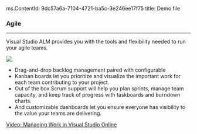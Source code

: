 ms.ContentId: 9dc57a6a-7104-4721-ba5c-3e246ee17f75 
title: Demo file

### Agile
<hr>

Visual Studio ALM provides you with the tools and flexibility needed to run your agile teams. 

![](http://cdn1.visualstudio.com/dynimg/IC765979.jpg)

- Drag-and-drop backlog management paired with configurable 
- Kanban boards let you prioritize and visualize the important work for each team contributing to your project. 
- Out of the box Scrum support will help you plan sprints, manage team capacity, and keep track of progress with taskboards and burndown charts. 
- And customizable dashboards let you ensure everyone has visibility to the value your teams are delivering.

[Video: Managing Work in Visual Studio Online](http://channel9.msdn.com/Events/Visual-Studio/Connect-event-2014/212 "Video: Managing Work in Visual Studio Online")
